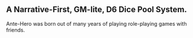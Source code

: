 ## A Narrative-First, GM-lite, D6 Dice Pool System.

Ante-Hero was born out of many years of playing role-playing games with friends. 
